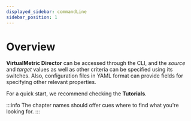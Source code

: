 ```yaml
---
displayed_sidebar: commandLine
sidebar_position: 1
---
```


# Overview

**VirtualMetric Director** can be accessed through the CLI, and the _source_ and _target_ values as well as other criteria can be specified using its switches. Also, configuration files in YAML format can provide fields for specifying other relevant properties.

For a quick start, we recommend checking the **Tutorials**.

:::info
The chapter names should offer cues where to find what you're looking for.
:::
